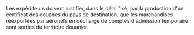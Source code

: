 Les expéditeurs doivent justifier, dans le délai fixé,
par la production d'un certificat des douanes du pays de destination,
que les marchandises réexportées par aéronefs en décharge de comptes
d'admission temporaire sont sorties du territoire douanier.